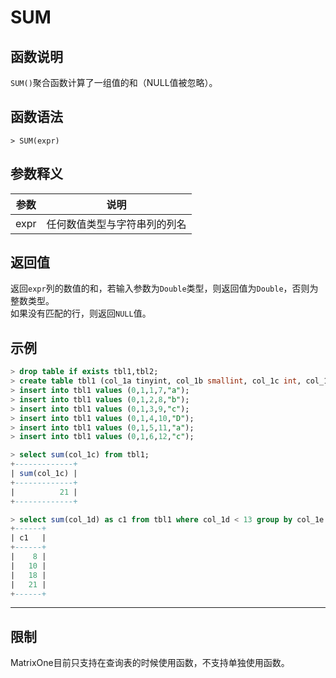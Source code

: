 # **SUM**

## **函数说明**

`SUM()`聚合函数计算了一组值的和（NULL值被忽略）。

## **函数语法**

```
> SUM(expr)
```

## **参数释义**

|  参数  | 说明 |
|  ----  | ----  |
| expr  | 任何数值类型与字符串列的列名|

## **返回值**

返回`expr`列的数值的和，若输入参数为`Double`类型，则返回值为`Double`，否则为整数类型。  
如果没有匹配的行，则返回`NULL`值。

## **示例**

```sql
> drop table if exists tbl1,tbl2;
> create table tbl1 (col_1a tinyint, col_1b smallint, col_1c int, col_1d bigint, col_1e char(10) not null);
> insert into tbl1 values (0,1,1,7,"a");
> insert into tbl1 values (0,1,2,8,"b");
> insert into tbl1 values (0,1,3,9,"c");
> insert into tbl1 values (0,1,4,10,"D");
> insert into tbl1 values (0,1,5,11,"a");
> insert into tbl1 values (0,1,6,12,"c");

> select sum(col_1c) from tbl1;
+-------------+
| sum(col_1c) |
+-------------+
|          21 |
+-------------+

> select sum(col_1d) as c1 from tbl1 where col_1d < 13 group by col_1e order by c1;
+------+
| c1   |
+------+
|    8 |
|   10 |
|   18 |
|   21 |
+------+
```

***

## **限制**

MatrixOne目前只支持在查询表的时候使用函数，不支持单独使用函数。